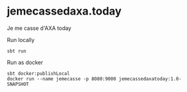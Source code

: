# jemecassedaxa.today
Je me casse d'AXA today

Run locally
```
sbt run
```

Run as docker
```
sbt docker:publishLocal
docker run --name jemecasse -p 8080:9000 jemecassedaxatoday:1.0-SNAPSHOT
```

